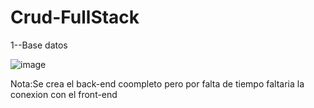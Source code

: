 # Crud-FullStack
1--Base datos

![image](https://user-images.githubusercontent.com/96325513/167322047-f46eb8d2-6ba9-4764-8db0-4f25396fab64.png)

Nota:Se crea el back-end coompleto pero por falta de tiempo faltaria la conexion con  el front-end
